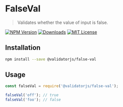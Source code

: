# FalseVal

> Validates whether the value of input is false.

[![NPM Version](https://img.shields.io/npm/v/@validatorjs/false-val.svg)](https://www.npmjs.com/package/@validatorjs/false-val)
[![Downloads](https://img.shields.io/npm/dt/@validatorjs/false-val.svg)](https://www.npmjs.com/package/@validatorjs/false-val)
[![MIT License](https://img.shields.io/npm/l/@validatorjs/false-val.svg)](../../LICENSE)

## Installation

```bash
npm install --save @validatorjs/false-val
```

## Usage

```js
const falseVal = require('@validatorjs/false-val');

falseVal('off'); // true
falseVal('foo'); // false
```
